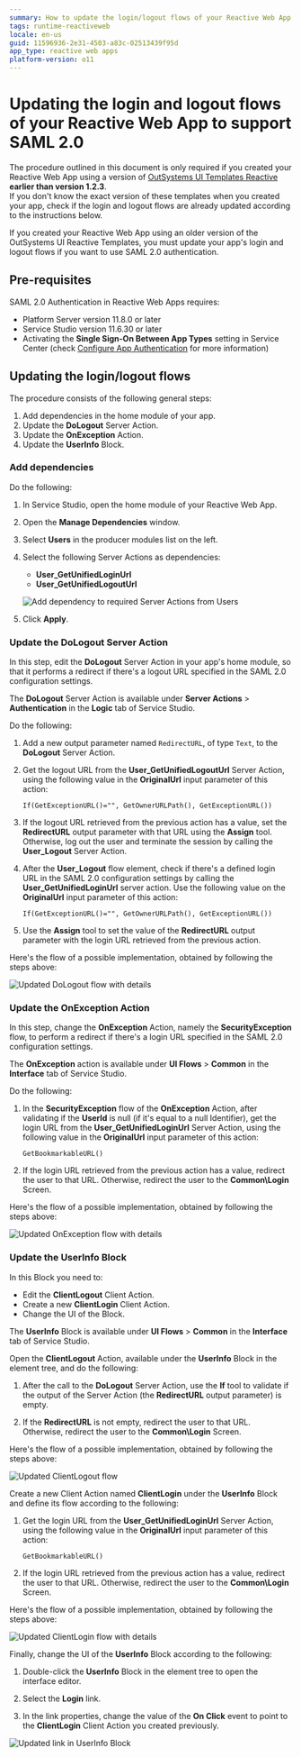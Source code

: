 ```yaml
---
summary: How to update the login/logout flows of your Reactive Web App so that it supports SAML-based end user authentication methods.
tags: runtime-reactiveweb
locale: en-us
guid: 11596936-2e31-4503-a83c-02513439f95d
app_type: reactive web apps
platform-version: o11
---
```


# Updating the login and logout flows of your Reactive Web App to support SAML 2.0

<div class="info" markdown="1">

The procedure outlined in this document is only required if you created your Reactive Web App using a version of [OutSystems UI Templates Reactive](https://www.outsystems.com/forge/component-overview/6335/outsystems-ui-templates-reactive) **earlier than version 1.2.3**.  
If you don't know the exact version of these templates when you created your app, check if the login and logout flows are already updated according to the instructions below.

</div>

If you created your Reactive Web App using an older version of the OutSystems UI Reactive Templates, you must update your app's login and logout flows if you want to use SAML 2.0 authentication.

## Pre-requisites

SAML 2.0 Authentication in Reactive Web Apps requires:

* Platform Server version 11.8.0 or later
* Service Studio version 11.6.30 or later
* Activating the **Single Sign-On Between App Types** setting in Service Center (check [Configure App Authentication](https://success.outsystems.com/Documentation/11/Managing_the_Applications_Lifecycle/Secure_the_Applications/Configure_App_Authentication#configure-app-authentication-settings) for more information)

## Updating the login/logout flows

The procedure consists of the following general steps:

1. Add dependencies in the home module of your app.
1. Update the **DoLogout** Server Action.
1. Update the **OnException** Action.
1. Update the **UserInfo** Block.

### Add dependencies

Do the following:

1. In Service Studio, open the home module of your Reactive Web App.
1. Open the **Manage Dependencies** window.
1. Select **Users** in the producer modules list on the left.
1. Select the following Server Actions as dependencies:

    * **User\_GetUnifiedLoginUrl**
    * **User\_GetUnifiedLogoutUrl**

    ![Add dependency to required Server Actions from Users](images/saml-reactive-manage-dependencies-ss.png)

1. Click **Apply**.

### Update the DoLogout Server Action

In this step, edit the **DoLogout** Server Action in your app's home module, so that it performs a redirect if there's a logout URL specified in the SAML 2.0 configuration settings.

The **DoLogout** Server Action is available under **Server Actions** > **Authentication** in the **Logic** tab of Service Studio.

Do the following:

1. Add a new output parameter named `RedirectURL`, of type `Text`, to the **DoLogout** Server Action.

1. Get the logout URL from the **User\_GetUnifiedLogoutUrl** Server Action, using the following value in the **OriginalUrl** input parameter of this action:

    `If(GetExceptionURL()="", GetOwnerURLPath(), GetExceptionURL())`

1. If the logout URL retrieved from the previous action has a value, set the **RedirectURL** output parameter with that URL using the **Assign** tool. Otherwise, log out the user and terminate the session by calling the **User\_Logout** Server Action.

1. After the **User\_Logout** flow element, check if there's a defined login URL in the SAML 2.0 configuration settings by calling the **User\_GetUnifiedLoginUrl** server action. Use the following value on the **OriginalUrl** input parameter of this action:

    `If(GetExceptionURL()="", GetOwnerURLPath(), GetExceptionURL())`

1. Use the **Assign** tool to set the value of the **RedirectURL** output parameter with the login URL retrieved from the previous action.

Here's the flow of a possible implementation, obtained by following the steps above:

![Updated DoLogout flow with details](images/saml-reactive-dologout-flow-details-ss.png)

### Update the OnException Action

In this step, change the **OnException** Action, namely the **SecurityException** flow, to perform a redirect if there's a login URL specified in the SAML 2.0 configuration settings.

The **OnException** action is available under **UI Flows** > **Common**  in the **Interface** tab of Service Studio.

Do the following:

1. In the **SecurityException** flow of the **OnException** Action, after validating if the **UserId** is null (if it's equal to a null Identifier), get the login URL from the **User\_GetUnifiedLoginUrl** Server Action, using the following value in the **OriginalUrl** input parameter of this action:

    `GetBookmarkableURL()`

1. If the login URL retrieved from the previous action has a value, redirect the user to that URL. Otherwise, redirect the user to the **Common\Login** Screen.

Here's the flow of a possible implementation, obtained by following the steps above:

![Updated OnException flow with details](images/saml-reactive-onexception-flow-details-ss.png)

### Update the UserInfo Block

In this Block you need to:

* Edit the **ClientLogout** Client Action.
* Create a new **ClientLogin** Client Action.
* Change the UI of the Block.

The **UserInfo** Block is available under **UI Flows** > **Common** in the **Interface** tab of Service Studio.

Open the **ClientLogout** Action, available under the **UserInfo** Block in the element tree, and do the following:

1. After the call to the **DoLogout** Server Action, use the **If** tool to validate if the output of the Server Action (the **RedirectURL** output parameter) is empty.

1. If the **RedirectURL** is not empty, redirect the user to that URL. Otherwise, redirect the user to the **Common\Login** Screen.

Here's the flow of a possible implementation, obtained by following the steps above:

![Updated ClientLogout flow](images/saml-reactive-clientlogout-flow-ss.png)

Create a new Client Action named **ClientLogin** under the **UserInfo** Block and define its flow according to the following:

1. Get the login URL from the **User\_GetUnifiedLoginUrl** Server Action, using the following value in the **OriginalUrl** input parameter of this action:

    `GetBookmarkableURL()`

1. If the login URL retrieved from the previous action has a value, redirect the user to that URL. Otherwise, redirect the user to the **Common\Login** Screen.

Here's the flow of a possible implementation, obtained by following the steps above:

![Updated ClientLogin flow with details](images/saml-reactive-clientlogin-flow-details-ss.png)

Finally, change the UI of the **UserInfo** Block according to the following:

1. Double-click the **UserInfo** Block in the element tree to open the interface editor.

1. Select the **Login** link.

1. In the link properties, change the value of the **On Click** event to point to the **ClientLogin** Client Action you created previously.

![Updated link in UserInfo Block](images/saml-reactive-userinfo-ui-ss.png)
